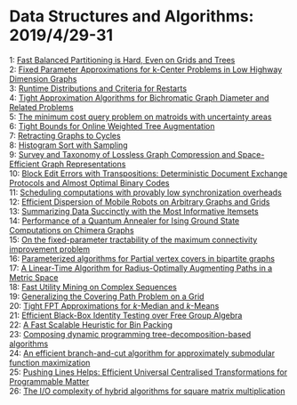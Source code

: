 # Data Structures and Algorithms: 2019/4/29-31  
1: [Fast Balanced Partitioning is Hard, Even on Grids and Trees](https://doi.org/10.48550/arXiv.1111.6745)  
2: [Fixed Parameter Approximations for k-Center Problems in Low Highway  Dimension Graphs](https://doi.org/10.48550/arXiv.1605.02530)  
3: [Runtime Distributions and Criteria for Restarts](https://doi.org/10.48550/arXiv.1709.10405)  
4: [Tight Approximation Algorithms for Bichromatic Graph Diameter and  Related Problems](https://doi.org/10.48550/arXiv.1904.11601)  
5: [The minimum cost query problem on matroids with uncertainty areas](https://doi.org/10.48550/arXiv.1904.11668)  
6: [Tight Bounds for Online Weighted Tree Augmentation](https://doi.org/10.48550/arXiv.1904.11777)  
7: [Retracting Graphs to Cycles](https://doi.org/10.48550/arXiv.1904.11946)  
8: [Histogram Sort with Sampling](https://doi.org/10.48550/arXiv.1803.01237)  
9: [Survey and Taxonomy of Lossless Graph Compression and Space-Efficient  Graph Representations](https://doi.org/10.48550/arXiv.1806.01799)  
10: [Block Edit Errors with Transpositions: Deterministic Document Exchange  Protocols and Almost Optimal Binary Codes](https://doi.org/10.48550/arXiv.1809.00725)  
11: [Scheduling computations with provably low synchronization overheads](https://doi.org/10.48550/arXiv.1810.10615)  
12: [Efficient Dispersion of Mobile Robots on Arbitrary Graphs and Grids](https://doi.org/10.48550/arXiv.1812.05352)  
13: [Summarizing Data Succinctly with the Most Informative Itemsets](https://doi.org/10.48550/arXiv.1904.11134)  
14: [Performance of a Quantum Annealer for Ising Ground State Computations on  Chimera Graphs](https://doi.org/10.48550/arXiv.1904.11965)  
15: [On the fixed-parameter tractability of the maximum connectivity  improvement problem](https://doi.org/10.48550/arXiv.1904.12000)  
16: [Parameterized algorithms for Partial vertex covers in bipartite graphs](https://doi.org/10.48550/arXiv.1904.12011)  
17: [A Linear-Time Algorithm for Radius-Optimally Augmenting Paths in a  Metric Space](https://doi.org/10.48550/arXiv.1904.12061)  
18: [Fast Utility Mining on Complex Sequences](https://doi.org/10.48550/arXiv.1904.12248)  
19: [Generalizing the Covering Path Problem on a Grid](https://doi.org/10.48550/arXiv.1904.12258)  
20: [Tight FPT Approximations for $k$-Median and $k$-Means](https://doi.org/10.48550/arXiv.1904.12334)  
21: [Efficient Black-Box Identity Testing over Free Group Algebra](https://doi.org/10.48550/arXiv.1904.12337)  
22: [A Fast Scalable Heuristic for Bin Packing](https://doi.org/10.48550/arXiv.1904.12467)  
23: [Composing dynamic programming tree-decomposition-based algorithms](https://doi.org/10.48550/arXiv.1904.12500)  
24: [An efficient branch-and-cut algorithm for approximately submodular  function maximization](https://doi.org/10.48550/arXiv.1904.12682)  
25: [Pushing Lines Helps: Efficient Universal Centralised Transformations for  Programmable Matter](https://doi.org/10.48550/arXiv.1904.12777)  
26: [The I/O complexity of hybrid algorithms for square matrix multiplication](https://doi.org/10.48550/arXiv.1904.12804)  